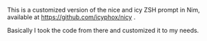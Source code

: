 This is a customized version of
the nice and icy ZSH prompt in Nim,
available at https://github.com/icyphox/nicy .

Basically I took the code from there and
customized it to my needs.
